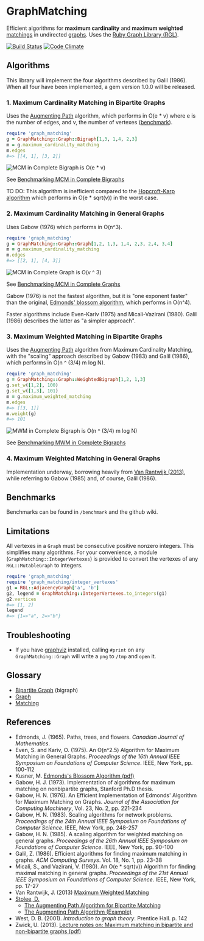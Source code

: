 GraphMatching
=============

Efficient algorithms for **maximum cardinality** and
**maximum weighted** [matchings][6] in undirected [graphs][7].
Uses the [Ruby Graph Library (RGL)][4].

[![Build Status][20]][23]
[![Code Climate][22]][21]

Algorithms
----------

This library will implement the four algorithms described by Galil (1986).
When all four have been implemented, a gem version 1.0.0 will be released.

### 1. Maximum Cardinality Matching in Bipartite Graphs

Uses the [Augmenting Path][5] algorithm, which performs in O(e * v)
where e is the number of edges, and v, the number of vertexes ([benchmark][14]).

```ruby
require 'graph_matching'
g = GraphMatching::Graph::Bigraph[1,3, 1,4, 2,3]
m = g.maximum_cardinality_matching
m.edges
#=> [[4, 1], [3, 2]]
```

![MCM in Complete Bigraph is O(e * v)][17]

See [Benchmarking MCM in Complete Bigraphs][14]

TO DO: This algorithm is inefficient compared to the [Hopcroft-Karp algorithm][13]
which performs in O(e * sqrt(v)) in the worst case.

### 2. Maximum Cardinality Matching in General Graphs

Uses Gabow (1976) which performs in O(n^3).

```ruby
require 'graph_matching'
g = GraphMatching::Graph::Graph[1,2, 1,3, 1,4, 2,3, 2,4, 3,4]
m = g.maximum_cardinality_matching
m.edges
#=> [[2, 1], [4, 3]]
```


![MCM in Complete Graph is O(v ^ 3)][18]

See [Benchmarking MCM in Complete Graphs][15]

Gabow (1976) is not the fastest algorithm, but it is "one exponent
faster" than the original, [Edmonds' blossom algorithm][9], which
performs in O(n^4).

Faster algorithms include Even-Kariv (1975) and Micali-Vazirani (1980).
Galil (1986) describes the latter as "a simpler approach".

### 3. Maximum Weighted Matching in Bipartite Graphs

Uses the [Augmenting Path][5] algorithm from Maximum Cardinality
Matching, with the "scaling" approach described by Gabow (1983)
and Galil (1986), which performs in O(n ^ (3/4) m log N).

```ruby
require 'graph_matching'
g = GraphMatching::Graph::WeightedBigraph[1,2, 1,3]
g.set_w([1,2], 100)
g.set_w([1,3], 101)
m = g.maximum_weighted_matching
m.edges
#=> [[3, 1]]
m.weight(g)
#=> 101
```

![MWM in Complete Bigraph is O(n ^ (3/4) m log N)][19]

See [Benchmarking MWM in Complete Bigraphs][16]

### 4. Maximum Weighted Matching in General Graphs

Implementation underway, borrowing heavily from
[Van Rantwijk (2013)][11], while referring to
Gabow (1985) and, of course, Galil (1986).

Benchmarks
----------

Benchmarks can be found in `/benchmark` and the github wiki.

Limitations
-----------

All vertexes in a `Graph` must be consecutive positive nonzero
integers.  This simplifies many algorithms.  For your convenience,
a module (`GraphMatching::IntegerVertexes`) is provided to convert
the vertexes of any `RGL::MutableGraph` to integers.

```ruby
require 'graph_matching'
require 'graph_matching/integer_vertexes'
g1 = RGL::AdjacencyGraph['a', 'b']
g2, legend = GraphMatching::IntegerVertexes.to_integers(g1)
g2.vertices
#=> [1, 2]
legend
#=> {1=>"a", 2=>"b"}
```

Troubleshooting
---------------

* If you have [graphviz][24] installed, calling `#print` on
  any `GraphMatching::Graph` will write a `png` to `/tmp` and
  `open` it.

Glossary
--------

- [Bipartite Graph][3] (bigraph)
- [Graph][7]
- [Matching][6]

References
----------

- Edmonds, J. (1965). Paths, trees, and flowers. *Canadian Journal
of Mathematics*.
- Even, S. and Kariv, O. (1975). An O(n^2.5) Algorithm for Maximum
Matching in General Graphs. *Proceedings of the 16th Annual IEEE
Symposium on Foundations of Computer Science*. IEEE, New York, pp. 100-112
- Kusner, M. [Edmonds's Blossom Algorithm (pdf)][12]
- Gabow, H. J. (1973). Implementation of algorithms for maximum
matching on nonbipartite graphs, Stanford Ph.D thesis.
- Gabow, H. N. (1976). An Efficient Implementation of Edmonds'
Algorithm for Maximum Matching on Graphs. *Journal of the Association
for Computing Machinery*, Vol. 23, No. 2, pp. 221-234
- Gabow, H. N. (1983). Scaling algorithms for network problems.
*Proceedings of the 24th Annual IEEE Symposium on Foundations of
Computer Science*. IEEE, New York, pp. 248-257
- Gabow, H. N. (1985). A scaling algorithm for weighted matching on
general graphs. *Proceedings of the 26th Annual IEEE Symposium on
Foundations of Computer Science*. IEEE, New York, pp. 90-100
- Galil, Z. (1986). Efficient algorithms for finding maximum
matching in graphs. *ACM Computing Surveys*. Vol. 18, No. 1, pp. 23-38
- Micali, S., and Vazirani, V. (1980). An O(e * sqrt(v)) Algorithm for
finding maximal matching in general graphs. *Proceedings of the 21st
Annual IEEE Symposium on Foundations of Computer Science*.
IEEE, New York, pp. 17-27
- Van Rantwijk, J. (2013) [Maximum Weighted Matching][11]
- [Stolee, D.][8]
    - [The Augmenting Path Algorithm for Bipartite Matching][1]
    - [The Augmenting Path Algorithm (Example)][2]
- West, D. B. (2001). *Introduction to graph theory*. Prentice Hall. p. 142
- Zwick, U. (2013). [Lecture notes on: Maximum matching in bipartite
and non-bipartite graphs (pdf)][10]

[1]: http://www.youtube.com/watch?v=ory4WMX0rDU "The Augmenting Path Algorithm for Bipartite Matching"
[2]: http://www.youtube.com/watch?v=C9c8zEZXboA "The Augmenting Path Algorithm (Example)"
[3]: http://en.wikipedia.org/wiki/Bipartite_graph
[4]: http://rgl.rubyforge.org/rgl/index.html
[5]: http://en.wikipedia.org/wiki/Matching_%28graph_theory%29#In_unweighted_bipartite_graphs
[6]: http://en.wikipedia.org/wiki/Matching_%28graph_theory%29
[7]: http://en.wikipedia.org/wiki/Graph_theory
[8]: http://www.math.uiuc.edu/~stolee/
[9]: http://en.wikipedia.org/wiki/Blossom_algorithm
[10]: http://www.cs.tau.ac.il/~zwick/grad-algo-13/match.pdf
[11]: http://jorisvr.nl/maximummatching.html
[12]: http://matthewkusner.com/MatthewKusner_BlossomAlgorithmReport.pdf
[13]: http://en.wikipedia.org/wiki/Hopcroft%E2%80%93Karp_algorithm
[14]: https://github.com/jaredbeck/graph_matching/wiki/Benchmarking-MCM-in-Complete-Bigraphs
[15]: https://github.com/jaredbeck/graph_matching/wiki/Benchmarking-MCM-in-Complete-Graphs
[16]: https://github.com/jaredbeck/graph_matching/wiki/Benchmarking-MWM-in-Complete-Bigraphs
[17]: https://github.com/jaredbeck/graph_matching/blob/master/benchmark/mcm_bipartite/complete_bigraphs/plot.png
[18]: https://github.com/jaredbeck/graph_matching/blob/master/benchmark/mcm_general/complete_graphs/plot.png
[19]: https://github.com/jaredbeck/graph_matching/blob/master/benchmark/mwm_bipartite/complete_bigraphs/plot.png
[20]: https://travis-ci.org/jaredbeck/graph_matching.svg?branch=master
[21]: https://codeclimate.com/github/jaredbeck/graph_matching
[22]: https://codeclimate.com/github/jaredbeck/graph_matching/badges/gpa.svg
[23]: https://travis-ci.org/jaredbeck/graph_matching/builds
[24]: http://www.graphviz.org/
